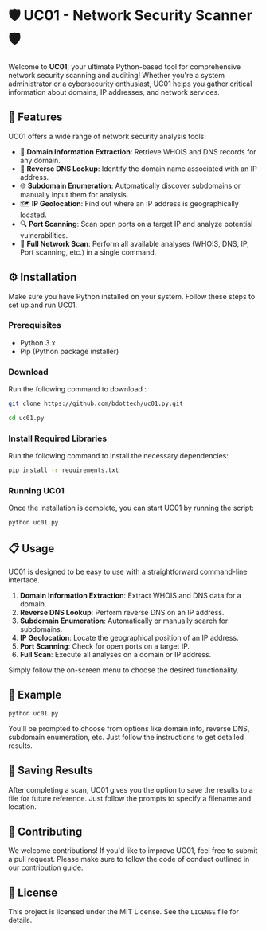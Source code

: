 # 🛡️ UC01 - Network Security Scanner 🛡️

Welcome to **UC01**, your ultimate Python-based tool for comprehensive network security scanning and auditing! Whether you're a system administrator or a cybersecurity enthusiast, UC01 helps you gather critical information about domains, IP addresses, and network services.

## 🌟 Features

UC01 offers a wide range of network security analysis tools:

- 📝 **Domain Information Extraction**: Retrieve WHOIS and DNS records for any domain.
- 🔄 **Reverse DNS Lookup**: Identify the domain name associated with an IP address.
- 🌐 **Subdomain Enumeration**: Automatically discover subdomains or manually input them for analysis.
- 🗺️ **IP Geolocation**: Find out where an IP address is geographically located.
- 🔍 **Port Scanning**: Scan open ports on a target IP and analyze potential vulnerabilities.
- 🚀 **Full Network Scan**: Perform all available analyses (WHOIS, DNS, IP, Port scanning, etc.) in a single command.

## ⚙️ Installation

Make sure you have Python installed on your system. Follow these steps to set up and run UC01.

### Prerequisites

- Python 3.x
- Pip (Python package installer)

### Download

Run the following command to download :

```bash
git clone https://github.com/bdottech/uc01.py.git
```

```bash
cd uc01.py
```

### Install Required Libraries

Run the following command to install the necessary dependencies:

```bash
pip install -r requirements.txt
```

### Running UC01

Once the installation is complete, you can start UC01 by running the script:

```bash
python uc01.py
```

## 📋 Usage

UC01 is designed to be easy to use with a straightforward command-line interface.

1. **Domain Information Extraction**: Extract WHOIS and DNS data for a domain.
2. **Reverse DNS Lookup**: Perform reverse DNS on an IP address.
3. **Subdomain Enumeration**: Automatically or manually search for subdomains.
4. **IP Geolocation**: Locate the geographical position of an IP address.
5. **Port Scanning**: Check for open ports on a target IP.
6. **Full Scan**: Execute all analyses on a domain or IP address.

Simply follow the on-screen menu to choose the desired functionality.

## 🚧 Example

```bash
python uc01.py
```

You'll be prompted to choose from options like domain info, reverse DNS, subdomain enumeration, etc. Just follow the instructions to get detailed results.

## 💾 Saving Results

After completing a scan, UC01 gives you the option to save the results to a file for future reference. Just follow the prompts to specify a filename and location.

## 🔧 Contributing

We welcome contributions! If you'd like to improve UC01, feel free to submit a pull request. Please make sure to follow the code of conduct outlined in our contribution guide.

## 📜 License

This project is licensed under the MIT License. See the `LICENSE` file for details.
